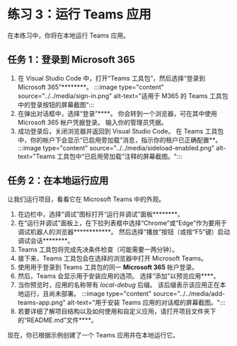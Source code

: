 # 练习 3：运行 Teams 应用

在本练习中，你将在本地运行 Teams 应用。

## 任务 1：登录到 Microsoft 365

1. 在 Visual Studio Code 中，打开“Teams 工具包”，然后选择“登录到 Microsoft 365”********。
    :::image type="content" source="../../media/sign-in.png" alt-text="适用于 M365 的 Teams 工具包中的登录按钮的屏幕截图":::
2. 在弹出对话框中，选择“登录”****。 你会转到一个浏览器，可在其中使用 Microsoft 365 帐户凭据登录。  输入你的管理员凭据。
3. 成功登录后，关闭浏览器并返回到 Visual Studio Code。 在 Teams 工具包中，你的帐户下会显示“已启用旁加载”消息，指示你的租户已正确配置**。
    :::image type="content" source="../../media/sideload-enabled.png" alt-text="Teams 工具包中“已启用旁加载”注释的屏幕截图。":::

## 任务 2：在本地运行应用

让我们运行项目，看看它在 Microsoft Teams 中的外观。

1. 在边栏中，选择“调试”图标打开“运行并调试”面板********。
2. 在“运行并调试”面板上，在下拉列表框中选择“Chrome”或“Edge”作为要用于调试机器人的浏览器************。  然后选择“播放”按钮（或按“F5”键）启动调试会话********。
3. Teams 工具包将完成先决条件检查（可能需要一两分钟）。
4. 接下来，Teams 工具包会在选择的浏览器中打开 Microsoft Teams。
5. 使用用于登录到 Teams 工具包的同一 **Microsoft 365** 帐户登录。
6. 然后，Teams 会显示用于安装应用的选项。 选择“添加”以预览应用****。
7. 当你预览时，应用的名称带有 *local-debug* 后缀。 该后缀表示该应用正在本地运行，且尚未部署。
    :::image type="content" source="../../media/add-teams-app.png" alt-text="用于安装 Teams 应用的对话框的屏幕截图。":::
8. 若要详细了解项目结构以及如何使用和自定义应用，请打开项目文件夹下的“README.md”文件****。

现在，你已根据示例创建了一个 Teams 应用并在本地运行它。
